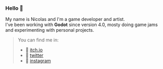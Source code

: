 ### Hello 🦦

My name is Nicolas and I'm a game developer and artist.  
I've been working with **Godot** since version 4.0, mosty doing game jams and experimenting with personal projects.

> You can find me in:
> - 🐰 [itch.io](https://sauttize.itch.io)
> - 🐤 [twitter](https://twitter.com/sauttize)
> - 🦚 [instagram](https://www.instagram.com/sauttze/)

<!--
**sauttize/sauttize** is a ✨ _special_ ✨ repository because its `README.md` (this file) appears on your GitHub profile.

Here are some ideas to get you started:

- 🔭 I’m currently working on ...
- 🌱 I’m currently learning ...
- 👯 I’m looking to collaborate on ...
- 🤔 I’m looking for help with ...
- 💬 Ask me about ...
- 📫 How to reach me: ...
- 😄 Pronouns: ...
- ⚡ Fun fact: ...
-->

